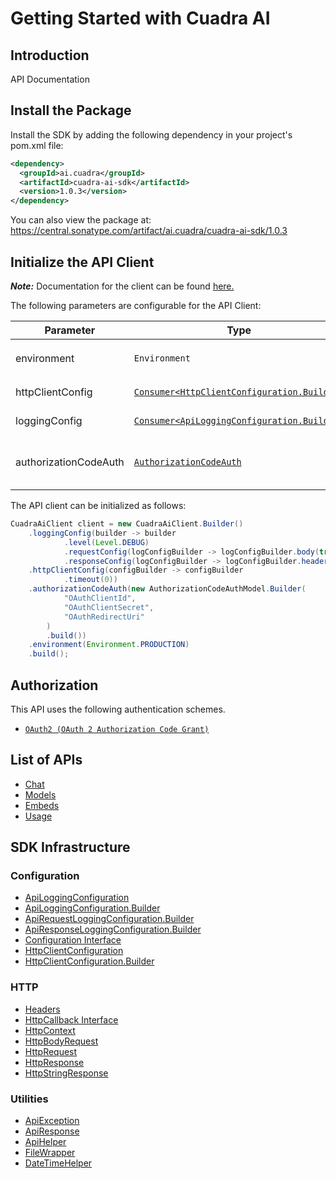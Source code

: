 
# Getting Started with Cuadra AI

## Introduction

API Documentation

## Install the Package

Install the SDK by adding the following dependency in your project's pom.xml file:

```xml
<dependency>
  <groupId>ai.cuadra</groupId>
  <artifactId>cuadra-ai-sdk</artifactId>
  <version>1.0.3</version>
</dependency>
```

You can also view the package at:
https://central.sonatype.com/artifact/ai.cuadra/cuadra-ai-sdk/1.0.3

## Initialize the API Client

**_Note:_** Documentation for the client can be found [here.](https://www.github.com/cuadra-ai/cuadra-ai-java-sdk/tree/1.0.3/doc/client.md)

The following parameters are configurable for the API Client:

| Parameter | Type | Description |
|  --- | --- | --- |
| environment | `Environment` | The API environment. <br> **Default: `Environment.PRODUCTION`** |
| httpClientConfig | [`Consumer<HttpClientConfiguration.Builder>`](https://www.github.com/cuadra-ai/cuadra-ai-java-sdk/tree/1.0.3/doc/http-client-configuration-builder.md) | Set up Http Client Configuration instance. |
| loggingConfig | [`Consumer<ApiLoggingConfiguration.Builder>`](https://www.github.com/cuadra-ai/cuadra-ai-java-sdk/tree/1.0.3/doc/api-logging-configuration-builder.md) | Set up Logging Configuration instance. |
| authorizationCodeAuth | [`AuthorizationCodeAuth`](https://www.github.com/cuadra-ai/cuadra-ai-java-sdk/tree/1.0.3/doc/auth/oauth-2-authorization-code-grant.md) | The Credentials Setter for OAuth 2 Authorization Code Grant |

The API client can be initialized as follows:

```java
CuadraAiClient client = new CuadraAiClient.Builder()
    .loggingConfig(builder -> builder
            .level(Level.DEBUG)
            .requestConfig(logConfigBuilder -> logConfigBuilder.body(true))
            .responseConfig(logConfigBuilder -> logConfigBuilder.headers(true)))
    .httpClientConfig(configBuilder -> configBuilder
            .timeout(0))
    .authorizationCodeAuth(new AuthorizationCodeAuthModel.Builder(
            "OAuthClientId",
            "OAuthClientSecret",
            "OAuthRedirectUri"
        )
        .build())
    .environment(Environment.PRODUCTION)
    .build();
```

## Authorization

This API uses the following authentication schemes.

* [`OAuth2 (OAuth 2 Authorization Code Grant)`](https://www.github.com/cuadra-ai/cuadra-ai-java-sdk/tree/1.0.3/doc/auth/oauth-2-authorization-code-grant.md)

## List of APIs

* [Chat](https://www.github.com/cuadra-ai/cuadra-ai-java-sdk/tree/1.0.3/doc/controllers/chat.md)
* [Models](https://www.github.com/cuadra-ai/cuadra-ai-java-sdk/tree/1.0.3/doc/controllers/models.md)
* [Embeds](https://www.github.com/cuadra-ai/cuadra-ai-java-sdk/tree/1.0.3/doc/controllers/embeds.md)
* [Usage](https://www.github.com/cuadra-ai/cuadra-ai-java-sdk/tree/1.0.3/doc/controllers/usage.md)

## SDK Infrastructure

### Configuration

* [ApiLoggingConfiguration](https://www.github.com/cuadra-ai/cuadra-ai-java-sdk/tree/1.0.3/doc/api-logging-configuration.md)
* [ApiLoggingConfiguration.Builder](https://www.github.com/cuadra-ai/cuadra-ai-java-sdk/tree/1.0.3/doc/api-logging-configuration-builder.md)
* [ApiRequestLoggingConfiguration.Builder](https://www.github.com/cuadra-ai/cuadra-ai-java-sdk/tree/1.0.3/doc/api-request-logging-configuration-builder.md)
* [ApiResponseLoggingConfiguration.Builder](https://www.github.com/cuadra-ai/cuadra-ai-java-sdk/tree/1.0.3/doc/api-response-logging-configuration-builder.md)
* [Configuration Interface](https://www.github.com/cuadra-ai/cuadra-ai-java-sdk/tree/1.0.3/doc/configuration-interface.md)
* [HttpClientConfiguration](https://www.github.com/cuadra-ai/cuadra-ai-java-sdk/tree/1.0.3/doc/http-client-configuration.md)
* [HttpClientConfiguration.Builder](https://www.github.com/cuadra-ai/cuadra-ai-java-sdk/tree/1.0.3/doc/http-client-configuration-builder.md)

### HTTP

* [Headers](https://www.github.com/cuadra-ai/cuadra-ai-java-sdk/tree/1.0.3/doc/headers.md)
* [HttpCallback Interface](https://www.github.com/cuadra-ai/cuadra-ai-java-sdk/tree/1.0.3/doc/http-callback-interface.md)
* [HttpContext](https://www.github.com/cuadra-ai/cuadra-ai-java-sdk/tree/1.0.3/doc/http-context.md)
* [HttpBodyRequest](https://www.github.com/cuadra-ai/cuadra-ai-java-sdk/tree/1.0.3/doc/http-body-request.md)
* [HttpRequest](https://www.github.com/cuadra-ai/cuadra-ai-java-sdk/tree/1.0.3/doc/http-request.md)
* [HttpResponse](https://www.github.com/cuadra-ai/cuadra-ai-java-sdk/tree/1.0.3/doc/http-response.md)
* [HttpStringResponse](https://www.github.com/cuadra-ai/cuadra-ai-java-sdk/tree/1.0.3/doc/http-string-response.md)

### Utilities

* [ApiException](https://www.github.com/cuadra-ai/cuadra-ai-java-sdk/tree/1.0.3/doc/api-exception.md)
* [ApiResponse](https://www.github.com/cuadra-ai/cuadra-ai-java-sdk/tree/1.0.3/doc/api-response.md)
* [ApiHelper](https://www.github.com/cuadra-ai/cuadra-ai-java-sdk/tree/1.0.3/doc/api-helper.md)
* [FileWrapper](https://www.github.com/cuadra-ai/cuadra-ai-java-sdk/tree/1.0.3/doc/file-wrapper.md)
* [DateTimeHelper](https://www.github.com/cuadra-ai/cuadra-ai-java-sdk/tree/1.0.3/doc/date-time-helper.md)


